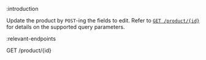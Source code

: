 :introduction

Update the product by `POST`-ing the fields to edit. Refer to
[`GET /product/{id}`](/endpoints/GET/product/{id}/) for details on the
supported query parameters.

:relevant-endpoints

GET /product/{id}
